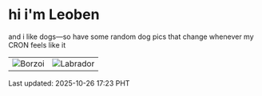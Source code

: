 # hi i'm Leoben

and i like dogs—so have some random dog pics that change whenever my CRON feels like it

|  |  |
|--------|----------|
| ![Borzoi](https://random-dog-vercel.vercel.app/api/random-borzoi?v=1761470597) | ![Labrador](https://random-dog-vercel.vercel.app/api/random-labrador?v=1761470597) |

Last updated: 2025-10-26 17:23 PHT
